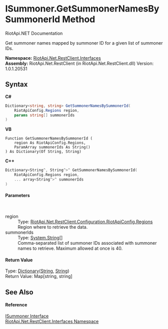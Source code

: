 # ISummoner.GetSummonerNamesBySummonerId Method 
RiotApi.NET Documentation 

Get summoner names mapped by summoner ID for a given list of summoner IDs.

**Namespace:**&nbsp;<a href="48cda41f-0d73-abf8-ab33-13ac48004c66">RiotApi.Net.RestClient.Interfaces</a><br />**Assembly:**&nbsp;RiotApi.Net.RestClient (in RiotApi.Net.RestClient.dll) Version: 1.0.1.20531

## Syntax

**C#**<br />
``` C#
Dictionary<string, string> GetSummonerNamesBySummonerId(
	RiotApiConfig.Regions region,
	params string[] summonerIds
)
```

**VB**<br />
``` VB
Function GetSummonerNamesBySummonerId ( 
	region As RiotApiConfig.Regions,
	ParamArray summonerIds As String()
) As Dictionary(Of String, String)
```

**C++**<br />
``` C++
Dictionary<String^, String^>^ GetSummonerNamesBySummonerId(
	RiotApiConfig.Regions region, 
	... array<String^>^ summonerIds
)
```


#### Parameters
&nbsp;<dl><dt>region</dt><dd>Type: <a href="4d977124-7072-aed6-d4c3-44de17e37ee2">RiotApi.Net.RestClient.Configuration.RiotApiConfig.Regions</a><br />Region where to retrieve the data.</dd><dt>summonerIds</dt><dd>Type: <a href="http://msdn2.microsoft.com/en-us/library/s1wwdcbf" target="_blank">System.String</a>[]<br />Comma-separated list of summoner IDs associated with summoner names to retrieve. Maximum allowed at once is 40.</dd></dl>

#### Return Value
Type: <a href="http://msdn2.microsoft.com/en-us/library/xfhwa508" target="_blank">Dictionary</a>(<a href="http://msdn2.microsoft.com/en-us/library/s1wwdcbf" target="_blank">String</a>, <a href="http://msdn2.microsoft.com/en-us/library/s1wwdcbf" target="_blank">String</a>)<br />Return Value: Map[string, string]

## See Also


#### Reference
<a href="ab953f7d-20e4-e2c6-f60e-9dd9f250bebc">ISummoner Interface</a><br /><a href="48cda41f-0d73-abf8-ab33-13ac48004c66">RiotApi.Net.RestClient.Interfaces Namespace</a><br />